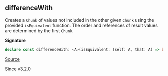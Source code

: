## differenceWith

Creates a `Chunk` of values not included in the other given `Chunk` using the provided `isEquivalent` function.
The order and references of result values are determined by the first `Chunk`.

**Signature**

```ts
declare const differenceWith: <A>(isEquivalent: (self: A, that: A) => boolean) => { (that: Chunk<A>): (self: Chunk<A>) => Chunk<A>; (self: Chunk<A>, that: Chunk<A>): Chunk<A>; }
```

[Source](https://github.com/Effect-TS/effect/tree/main/packages/effect/src/Chunk.ts#L1452)

Since v3.2.0